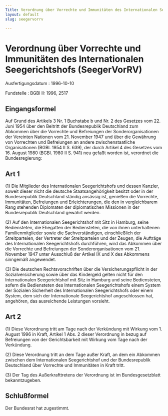 ```yaml
---
Title: Verordnung über Vorrechte und Immunitäten des Internationalen Seegerichtshofs
layout: default
slug: seegervorrv

---
```


# Verordnung über Vorrechte und Immunitäten des Internationalen Seegerichtshofs (SeegerVorRV)

Ausfertigungsdatum
:   1996-10-10

Fundstelle
:   BGBl II: 1996, 2517



## Eingangsformel

Auf Grund des Artikels 3 Nr. 1 Buchstabe b und Nr. 2 des Gesetzes vom
22\. Juni 1954 über den Beitritt der Bundesrepublik Deutschland zum
Abkommen über die Vorrechte und Befreiungen der Sonderorganisationen
der Vereinten Nationen vom 21. November 1947 und über die Gewährung
von Vorrechten und Befreiungen an andere zwischenstaatliche
Organisationen (BGBl. 1954 II S. 639), der durch Artikel 4 des
Gesetzes vom 16. August 1980 (BGBl. 1980 II S. 941) neu gefaßt worden
ist, verordnet die Bundesregierung:


## Art 1

(1) Die Mitglieder des Internationalen Seegerichtshofs und dessen
Kanzler, soweit dieser nicht die deutsche Staatsangehörigkeit besitzt
oder in der Bundesrepublik Deutschland ständig ansässig ist, genießen
die Vorrechte, Immunitäten, Befreiungen und Erleichterungen, die den
in vergleichbarem Rang stehenden Diplomaten der diplomatischen
Missionen in der Bundesrepublik Deutschland gewährt werden.

(2) Auf den Internationalen Seegerichtshof mit Sitz in Hamburg, seine
Bediensteten, die Ehegatten der Bediensteten, die von ihnen
unterhaltenen Familienmitglieder sowie die Sachverständigen,
einschließlich der Streitparteien, der Vertreter der Streitparteien
und der Zeugen, die Aufträge des Internationalen Seegerichtshofs
durchführen, wird das Abkommen über die Vorrechte und Befreiungen der
Sonderorganisationen vom 21. November 1947 unter Ausschluß der Artikel
IX und X des Abkommens sinngemäß angewendet.

(3) Die deutschen Rechtsvorschriften über die Versicherungspflicht in
der Sozialversicherung sowie über das Kindergeld gelten nicht für den
Internationalen Seegerichtshof mit Sitz in Hamburg und seine
Bediensteten, sofern die Bediensteten des Internationalen
Seegerichtshofs einem System der Sozialen Sicherheit des
Internationalen Seegerichtshofs oder einem System, dem sich der
Internationale Seegerichtshof angeschlossen hat, angehören, das
ausreichende Leistungen vorsieht.


## Art 2

(1) Diese Verordnung tritt am Tage nach der Verkündung mit Wirkung vom
1\. August 1996 in Kraft, Artikel 1 Abs. 2 dieser Verordnung in bezug
auf Befreiungen von der Gerichtsbarkeit mit Wirkung vom Tage nach der
Verkündung.

(2) Diese Verordnung tritt an dem Tage außer Kraft, an dem ein
Abkommen zwischen dem Internationalen Seegerichtshof und der
Bundesrepublik Deutschland über Vorrechte und Immunitäten in Kraft
tritt.

(3) Der Tag des Außerkrafttretens der Verordnung ist im
Bundesgesetzblatt bekanntzugeben.


## Schlußformel

Der Bundesrat hat zugestimmt.

